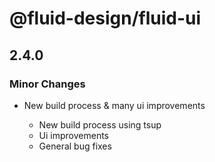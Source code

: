 # @fluid-design/fluid-ui

## 2.4.0

### Minor Changes

- New build process & many ui improvements

  - New build process using tsup
  - Ui improvements
  - General bug fixes
